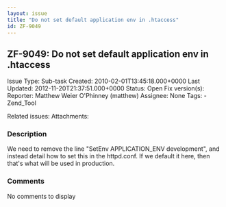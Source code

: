 ```yaml
---
layout: issue
title: "Do not set default application env in .htaccess"
id: ZF-9049
---
```


ZF-9049: Do not set default application env in .htaccess
--------------------------------------------------------

 Issue Type: Sub-task Created: 2010-02-01T13:45:18.000+0000 Last Updated: 2012-11-20T21:37:51.000+0000 Status: Open Fix version(s): 
 Reporter:  Matthew Weier O'Phinney (matthew)  Assignee:  None  Tags: - Zend\_Tool
 
 Related issues: 
 Attachments: 
### Description

We need to remove the line "SetEnv APPLICATION\_ENV development", and instead detail how to set this in the httpd.conf. If we default it here, then that's what will be used in production.

 

 

### Comments

No comments to display
